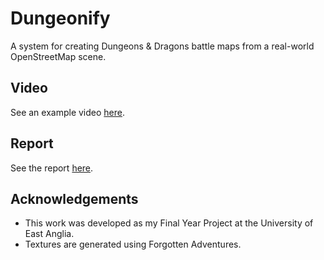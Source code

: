 # Dungeonify

A system for creating Dungeons & Dragons battle maps from a real-world OpenStreetMap scene.  

## Video

See an example video [here](https://youtu.be/4w4NHVjjUms).

## Report

See the report [here](docs/Dungeonify.pdf).

## Acknowledgements

 - This work was developed as my Final Year Project at the University of East Anglia. 
 - Textures are generated using Forgotten Adventures.
